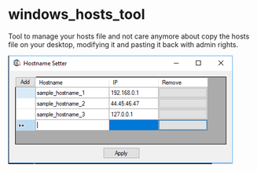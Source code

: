 # windows_hosts_tool
Tool to manage your hosts file and not care anymore about copy the hosts file on your desktop, modifying it and pasting it back with admin rights.

![](README_content/hosts.png)

